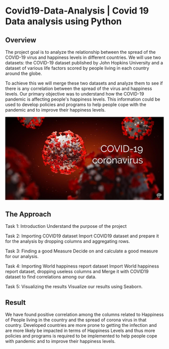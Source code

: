 # Covid19-Data-Analysis | Covid 19 Data analysis using Python


## Overview
The project goal is to analyze the relationship between the spread of the COVID-19 virus and happiness levels in different countries. 
We will use two datasets: the COVID-19 dataset published by John Hopkins University and a dataset of various life factors scored by people living in each country around the globe. 

To achieve this we will merge these two datasets and analyze them to see if there is any correlation between the spread of the virus and happiness levels. Our primary objective was to understand how the COVID-19 pandemic is affecting people's happiness levels. 
This information could be used to develop policies and programs to help people cope with the pandemic and to improve their happiness levels.

![Image](./covid19_IMG.jpeg)

## The Approach
Task 1: Introduction
Understand the purpose of the project

Task 2: Importing COVID19 dataset 
Import COVID19 dataset and prepare it for the analysis by dropping columns and aggregating rows.

Task 3: Finding a good Measure 
Decide on and calculate a good measure for our analysis.

Task 4: Importing World happiness report dataset 
Import World happiness report dataset, dropping useless columns and Merge it with COVID19 dataset to find correlations among our data.

Task 5: Visualizing the results 
Visualize our results using Seaborn.

## Result
We have found positive correlation among the columns related to Happiness of People living in the country and the spread of corona virus in that country.
Developed countries are more prone to getting the infection and are more likely be impacted in terms of Happiness Levels and thus more policies and programs
is required to be implemented to help people cope with pandemic and to improve their happiness levels.
